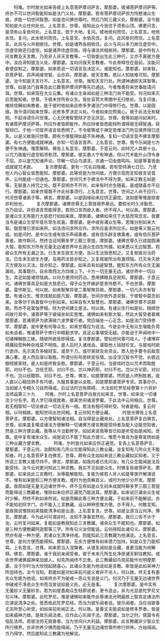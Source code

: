<!-- { "loadSidebar": true } -->
　　阿难。尔时放光如来告彼上名意菩萨摩诃萨言。摩那婆。彼诸菩萨摩诃萨等。终亦不可以世间智能知如是法门义处。摩那婆。若有菩萨摩诃萨但为怜愍诸众生故。求胜一切世间智慧。如是咨问佛世尊时。然后乃知三藏义处。摩那婆。汝今能知如是大众住何处也。上名意言。世尊。我知此众今皆住于须弥山顶。佛更问言。是须弥山复依何处。上名意言。依于大地。复问。彼地依何而住。上名意言。地依水住。复问。此水依何而住。上名意言。水依风住。复问。此风依何而住。上名意言。此风与火共相依住。世尊。如是诸界各相依住。此火与风以多力故住虚空中。住虚空故还归虚空。如是诸界住虚空故。得与诸法共相依持。摩那婆。是中所有人间言教及天言教。乃至非人非天言教等。一切皆能出生此三种行。又亦不离彼方便中。汝应谛知彼法义处。摩那婆。汝向问我天言教者。今此帝释住在我前。汝能问者便自知之。摩那婆。如来若说一切语言及决定义。谁能知也。摩那婆。如来智。异菩萨智。异声闻缘觉智。业亦异。摩那婆。彼天言教。若以人知故难可知。摩那婆。汝今知是天言行不。上名意言。世尊。我知天言行处。所谓神通即天耳智等。世尊。如是法门我等及此亿数菩萨摩诃萨等先已通达。今者惟畏将来世事故请问耳。世尊。如来现在大众云集。有诸众生亲闻如是三种法门尚不能受。何况如来灭后而能知者。世尊。于彼末世所有众生。皆处盲冥大黑闇中无归依处。当复问谁。唯除信解如来教者。能于彼时依如来此修多罗诸法门中得修行也。世尊。以是因缘。我今请问如来世尊。此修多罗决定义处。今者如来应照我心。我于此法无有疑网。不起诽谤乐问世尊。心无厌倦智慧辩才亦无厌足。世尊。我等如是问如来时。有诸菩萨摩诃萨等。所应作者皆即能作。所应辩者皆悉能辩所谓得彼无碍智通。获智辩已。于他一切音声语言皆悉明了。不令彼等或于禅定思惟法门所见境界得已还失。以是义故我问世尊。颇有方便能得如是不失神通。复知一切语言音不佛言摩那婆。有七方便能成就神通。亦知一切语言音声。上名意言。世尊。我今乐闻是七方便不失神通。惟愿解释。佛告上名意言。摩那婆。于意云何。如持咒人具彼十业。以咒力故能行虚空蹈须弥顶。摩那婆。彼实愚人宁有神通。但以咒术能升山顶令身不现。亦以是咒知诸声论。尽解一切众鸟语言。亦通一切虫兽鸣叫。如是等事皆由成就彼咒术故。
　　复次摩那婆。更有一咒名曰隐藏。若有受持满七日已。乃至他人内心智业皆悉能知。摩那婆。此等但是为世间故。方便示现而言知彼言说音声。云何能成一切通也。摩那婆。世间咒术于佛法中不得为善。如来正教无如是等。无智愚人持咒之处。既不显明亦不开许。如来有时亦生随喜。虽或随喜亦不应行。摩那婆。如来世尊既不许此何事须行。上名意言。世尊。世间之人尚不应行。何况世尊诸弟子等。佛言。摩那婆。以是因缘如来应供正遍觉。说如是等惟是损害非利他也。
　　复次摩那婆。诸佛世尊无上菩提境界悬远。要假长时久涉勤苦。方乃自证。非但语言而能得至。若但口言而欲入者。终不得入。何以故。摩那婆。是诸众生无有能行大慈悲行如如来故。摩那婆。诸佛如来住于大慈而常念言。我要当令是诸众生受毕竟乐常生欢喜。摩那婆。是中或有诸众生等。思惟分别如来大智。既思惟已至如来所。如法咨问求所应作。求所应喜求所应乐。如是等义我云何成。如是问时。是中众生或有信乐声闻乘者。或有信乐辟支佛乘者。或有信乐菩萨乘者。故作斯问。然终当证阿耨多罗三藐三菩提。摩那婆。诸佛世尊久已成就圆满大智。能知东方所有无量无边诸世界中五道众生四生所摄。如来悉以无边智慧。观彼众生所有无漏之法。已生未生欲生方便。及以生法皆悉知之。又复观彼对治药法。已生未生欲生方便。及用药法皆亦知之。又复观彼所治有漏烦恼。已灭未灭欲灭方便及以灭法。皆亦知之。摩那婆。如来具有如是智慧。能知东方所有众生无漏漏处。其事既尔。自余南西北方四维上下。十方一切无量无边。诸世界中一切众生。具足如是诸烦恼病。以何方便须何药治。悉用佛眼具足观知。摩那婆。于意云何。诸佛世尊具足如是大慈悲已。得于众生怀嫉妒意舍怜愍不。不也世尊。摩那婆。莫作斯见。何以故。如来智聚异彼二乘智聚异故。摩那婆。一切凡夫亦有智慧。有诸众生。惟求成就如是凡智。摩那婆。世间亦依外道说智。于彼智中莫念如来。汝等勿于执着智中分别如来。如来自有大智慧也。摩那婆。诸佛世尊不说颠倒。而亦不说富伽罗相。除为世间建立是法。何以故。有诸众生行如是处。随顺世间故行其中。诸菩萨等于彼端坐如实思惟。诸佛如来有斯大智。然此大智受者甚难摩那婆。若诸菩萨为欲满彼六波罗蜜行者。常应端坐一心正念。如是法门受持修学。摩那婆。是中更有何等众生。如来世尊应为说法。今是会中无有众生堪能负荷如来说者。惟诸菩萨于修行中精勤求学。具足众事堪受无疑。亦能说于声闻地中一切诸禅解脱三昧。随彼所欲皆即得成。复次摩那婆。譬如世间善巧戏人。于诸博弈樗蒱投壶种种杂戏莫不明晓。是人后时入诸戏会。谋取他人钱财珍宝。与彼戏时欲行诡诈。先示其负多输财宝。或至千万。或尽家财及余资业。悉入他手要令前敌意满心奢。是人然后渐以取胜。所谓分形布势转变任情。出没浮沉皆令不觉。长辔远御倾彼家财。是人如是终致全胜。摩那婆。于意云何。当彼戏时岂以咒术而取胜耶。对曰不也。岂伎艺耶。对曰不也。岂以神药耶。对曰不也。岂以方论耶。对曰不也。岂以经籍耶。对曰不也。世尊。佛言。如是摩那婆。然而是人终制胜者。是人直以心精伎熟手有巧便。久服其事是以全胜。如是摩那婆菩萨专求。其事亦尔。当如彼人专精久习自然得成。后证法时岂有障碍。
大法炬陀罗尼经卷第十六将护法师品第三十九
　　阿难。尔时上名意菩萨白放光如来言。世尊。如来说一切诸法少分名字。若人学已得成就者。彼离世间诸波罗蜜。于此法中云何相应。世尊。若无相智知一切法者此一切法无有一相。若法有相可得听受。何者是相。复云何相。以何相故。能知世间出世间相。复云何知方便业藏。
　　时放光佛告上名意菩萨言。摩那婆。以方便智知诸法相。自当得是业藏来处。上名意菩萨复白佛言。世尊。如来虽复略说诸法方便解释一切诸佛方便言教能受持者及能入证能觉知者。然是三种方便业藏。我等从今当勤修学。如如来说我等皆已如是听受如是闻知。世尊。是中复有诸余众生。闻是说已不能了知此方便义。惟愿今者具为是等宣扬如是三种业藏方便言教。
　　阿难。尔时放光如来应供正遍觉。复告上名意菩萨言。摩那婆。于意云何。汝颇知有几所众生能得知此三教业藏。汝复知有几所众生不能知者。时上名意菩萨复白佛言。世尊。颇有众生如如来说三教业藏如实知者。又于所说三言教义能尽持不。佛言。摩那婆。如我向者已先问汝。有几众生能闻是法及能受持。汝今云何更问知此三种言教。我实不见如是众生。时佛复告彼菩萨言。摩那婆。如来说此三言教时。汝等能解能知。复能为彼若人非人如是等类开解演说不。惟有如来能知三种方便言教。或时为他具解其义。或时为他少分开发。摩那婆。我观如是无量无边诸世界中。终不见有如是众生初未成就阿耨多罗三藐三菩提而能得说三教藏者。惟除如来应供正遍觉乃能说耳。摩那婆。如来说已诸余众生或时少解。然终不称如来所说。如是而解此等三种方便业藏。于如来前不能解说。亦不能知初阿字门。亦不能入三言教藏。设以种种思惟方便。亦不得入。何敢言知。是故我说惟除如来独能清净如是业道。上名意复言。世尊。如是业道当云何净。佛言。摩那婆。今为此问可谓非时。汝知不净事宜然也。摩那婆。我已三告不许于汝。云何复问如来。复能如是教我知此三言教藏。诸余众生不能知也。摩那婆。如是三种方便教藏阿迦那等三字。所有句义汝但能说。云何得知此诸句义。摩那婆。然亦有是一种方便。若诸众生清净持戒。则能知此三言教藏为他演说。上名意言。世尊。是何方便而能得知。摩那婆。无余方便惟有如来德力加持。如是众生乃能知耳。上名意言。世尊。如来若当入涅槃者。从谁复闻如是业藏。谁更当能为他解释。佛言。摩那婆。谁于我前亲闻受者。彼于未来凡所生处净居诸天躬往教知。或余世界诸佛威神来加彼人。如先所闻终不忘舍。此三教藏如鸟现前能作光明摩那婆。汝于尔时当大欣悦起随喜心。此诸众生能为他说如是言教。斯皆是此如来神力所加持也。汝今当知。若能如是对如来前问是义者非不劣人。何以故。终无复有愚劣众生能为他说。如来终亦不为破戒一恶众生说是义门。何况乃于无量无边诸世界中破戒不净恶众生中而当宣说如是义处。必无是事。
　　复次摩那婆。是中实有无量妙义无量妙言。若为如是愚痴众生轻即说者。更令造业。非为光显是陀罗尼文句义味。摩那婆。此陀罗尼。惟是诸佛如来能作此等诸法光明最胜上智具足诸法所应演说清净之处。皆悉依此陀罗尼经。而当为彼乐闻者说。彼乐闻者。当应诣彼善丈夫所至心听受。如如来前听闻正法。何以故。是善丈夫能说如是修多罗者。皆是如来威神力故。是故乐闻法者。应作此心乐闻于法。摩那婆。当尔之时。慎莫令有恼乱法师。若彼法师无娆害者。当为世间兴大利益。摩那婆。此言教藏非少智众生所行境界。亦非供养少佛而能得闻。乃于无量无边诸世尊所修行供养。方始得闻。方乃得学。然后能知此三教藏为他解说。
